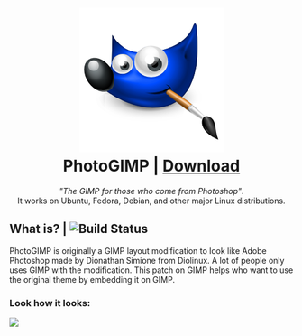 <h1 align="center">
  <img src="photogimp.png" alt="GIMP">
  <br />
  PhotoGIMP | <a href="https://github.com/sudo-give-me-coffee/PhotoGIMP/releases/download/continuous/PhotoGIMP-x86_64.AppImage">Download</a>
</h1>

<p align="center"><i>"The GIMP for those who come from Photoshop"</i>.<br> It works on Ubuntu, Fedora, Debian, and other major Linux
distributions.</p>


## What is? | ![ Build Status](https://api.travis-ci.org/sudo-give-me-coffee/PhotoGIMP.svg?branch=master)

PhotoGIMP is originally a GIMP layout modification to look like Adobe Photoshop made by Dionathan Simione from Diolinux. A lot of people only uses GIMP with the modification. This patch on GIMP helps who want to use the original theme by embedding it on GIMP.

### Look how it looks:

![](https://github.com/sudo-give-me-coffee/PhotoGIMP/raw/master/screenshot.png)

